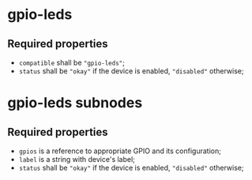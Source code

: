 gpio-leds
=========

Required properties
-------------------

- `compatible` shall be `"gpio-leds"`;
- `status` shall be `"okay"` if the device is enabled, `"disabled"` otherwise;

gpio-leds subnodes
==================

Required properties
-------------------

- `gpios` is a reference to appropriate GPIO and its configuration;
- `label` is a string with device's label;
- `status` shall be `"okay"` if the device is enabled, `"disabled"` otherwise;
